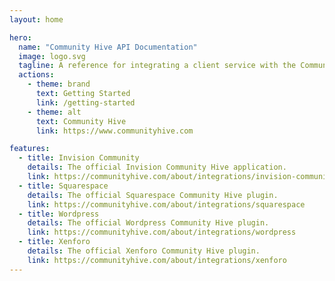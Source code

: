 ```yaml
---
layout: home

hero:
  name: "Community Hive API Documentation"
  image: logo.svg
  tagline: A reference for integrating a client service with the Community Hive platform.
  actions:
    - theme: brand
      text: Getting Started
      link: /getting-started
    - theme: alt
      text: Community Hive
      link: https://www.communityhive.com

features:
  - title: Invision Community
    details: The official Invision Community Hive application.
    link: https://communityhive.com/about/integrations/invision-community
  - title: Squarespace
    details: The official Squarespace Community Hive plugin.
    link: https://communityhive.com/about/integrations/squarespace
  - title: Wordpress
    details: The official Wordpress Community Hive plugin.
    link: https://communityhive.com/about/integrations/wordpress
  - title: Xenforo
    details: The official Xenforo Community Hive plugin.
    link: https://communityhive.com/about/integrations/xenforo
---
```


